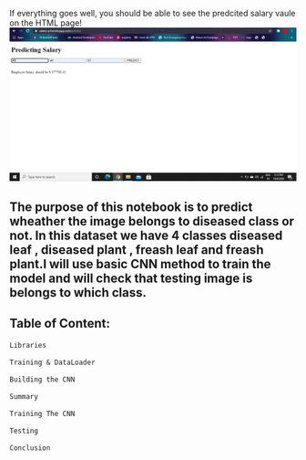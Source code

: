 If everything goes well, you should  be able to see the predcited salary vaule on the HTML page!
![alt text](https://github.com/mayank0rastogi/salary-p/blob/main/uploads/salary-p.png)


## The purpose of this notebook is to predict wheather the image belongs to diseased class or not. In this dataset we have 4 classes diseased leaf , diseased plant , freash leaf and freash plant.I will use basic CNN method to train the model and will check that testing image is belongs to which class.

## Table of Content:
```
Libraries
```
```
Training & DataLoader
```
```
Building the CNN
```
```
Summary
```
```
Training The CNN
```
```
Testing
```
```
Conclusion
```
